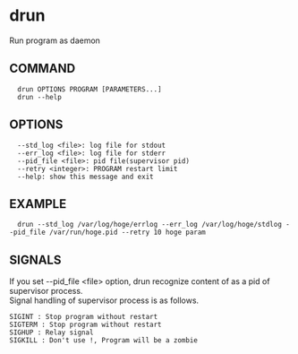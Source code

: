# drun
Run program as daemon

## COMMAND
```
  drun OPTIONS PROGRAM [PARAMETERS...]
  drun --help
```
## OPTIONS
```
  --std_log <file>: log file for stdout
  --err_log <file>: log file for stderr
  --pid_file <file>: pid file(supervisor pid)
  --retry <integer>: PROGRAM restart limit
  --help: show this message and exit
```
## EXAMPLE
```
  drun --std_log /var/log/hoge/errlog --err_log /var/log/hoge/stdlog --pid_file /var/run/hoge.pid --retry 10 hoge param
```

## SIGNALS
If you set --pid_file &lt;file&gt; option, drun recognize content of <file> as a pid of supervisor process.  
Signal handling of supervisor process is as follows.
```
SIGINT : Stop program without restart
SIGTERM : Stop program without restart
SIGHUP : Relay signal
SIGKILL : Don't use !, Program will be a zombie
```
